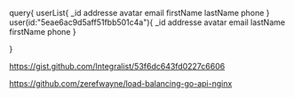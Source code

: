 
query{
  userList{
    _id
    addresse
    avatar
    email
    firstName
    lastName
    phone
  }
  user(id:"5eae6ac9d5aff51fbb501c4a"){
    _id
    addresse
    avatar
    email
    lastName
    firstName
    phone
  }
  
}


https://gist.github.com/Integralist/53f6dc643fd0227c6606

https://github.com/zerefwayne/load-balancing-go-api-nginx
